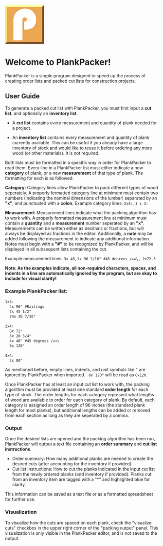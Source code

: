 ![PlankPacker Icon](https://github.com/heskettalex/PlankPacker/blob/main/Assets/icon.png)
# Welcome to PlankPacker!

PlankPacker is a simple program designed to speed up the process of creating order lists and packed cut lists for construction projects.

## User Guide

To generate a packed cut list with PlankPacker, you must first input a **cut list**, and optionally an **inventory list**.

- A **cut list** contains every measurement and quantity of plank needed for a project.

- An **inventory list** contains every measurement and quantity of plank currently available. This can be useful if you already have a large inventory of stock and would like to reuse it before ordering any more wood (or other materials). It is not required.

Both lists must be formatted in a specific way in order for PlankPacker to read them. Every line in a PlankPacker list must either indicate a new **category** of plank, or a new **measurement** of that type of plank. The formatting for each is as followed:

**Category:** Category lines allow PlankPacker to pack different types of wood seperately. A properly formatted category line at minimum must contain two numbers (indicating the nominal dimensions of the lumber) separated by an **"x"**, and punctuated with a **colon.** 
Example category lines: `2x4:`, `1 x 3:`

**Measurement:** Measurement lines indicate what the packing algorithm has to work with. A properly formatted measurement line at minimum must contain a **quantity** and a **measurement** number seperated by an **"x"**. Measurements can be written either as decimals or fractions, but will always be displayed as fractions in the editor. Additionally, a **note** may be added following the measurement to indicate any additional information. Notes must begin with a **"#"** to be recognized by PlankPacker, and will be displayed in all subsequent lists containing the cut.

Example measurement lines: `3x 48`, `1x 96 1/16" #45 degrees /==\, 2x72.5`

**Note: As the examples indicate, all non-required characters, spaces, and indents in a line are automatically ignored by the program, but are okay to include for visual clarity!**

### Example PlankPacker list:
```
1x3:
  4x 96" #Railings
  7x 45 1/2"
  24x 36 7/16"

2x4:
  8x 72"
  3x 20 3/4"
  4x 48" #45 degrees /==\
  8x 120"

4x4:
  2x 80"
```
As mentioned before, empty lines, indents, and unit symbols like " are ignored by PlankPacker when imported. ` 8x 120"` will be read as `8x120`.

Once PlankPacker has at least an input cut list to work with, the packing algorithm must be provided at least one standard **order length** for each type of stock. The order lengths for each category represent what lengths of wood are available to order for each category of plank. By default, each category is assigned an order length of 96 inches (the standard plank length for most planks), but additional lengths can be added or removed from each section as long as they are seperated by a comma.

### Output
Once the desired lists are opened and the packing algorithm has been run, PlankPacker will output a text file containing an **order summary** and **cut list instructions**. 
- Order summary: How many additional planks are needed to create the desired cuts (after accounting for the inventory if provided).
- Cut list instructions: How to cut the planks indicated in the input cut list from the newly ordered planks (and inventory if provided). Planks cut from an inventory item are tagged with a "*" and highlighted blue for clarity.

This information can be saved as a text file or as a formatted spreadsheet for further use.

### Visualization
To visualize how the cuts are spaced on each plank, check the "visualize cuts" checkbox in the upper right corner of the "packing output" panel. This visualization is only visible in the PlankPacker editor, and is not saved to the output.
